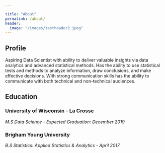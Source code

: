 ```yaml
---

title: "About"
permalink: /about/
header:
  image: "/images/testheader2.jpeg"
---
```


## Profile
Aspiring Data Scientist with ability to deliver valuable insights via data analytics and advanced statistical
methods. Has the ability to use statistical tests and methods to analyze information, draw conclusions, and make
effective decisions. With strong communication skills has the ability to communicate with both technical and
non-technical audiences.

## Education
### University of Wisconsin - La Crosse
*M.S Data Science - Expected Graduation: December 2019*

### Brigham Young University
*B.S Statistics: Applied Statistics & Analytics - April 2017*
